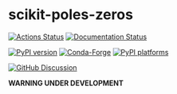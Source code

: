 # scikit-poles-zeros

[![Actions Status][actions-badge]][actions-link]
[![Documentation Status][rtd-badge]][rtd-link]

[![PyPI version][pypi-version]][pypi-link]
[![Conda-Forge][conda-badge]][conda-link]
[![PyPI platforms][pypi-platforms]][pypi-link]

[![GitHub Discussion][github-discussions-badge]][github-discussions-link]

<!-- SPHINX-START -->

<!-- prettier-ignore-start -->
[actions-badge]:            https://github.com/j-bowhay/scikit-poles-zeros/workflows/CI/badge.svg
[actions-link]:             https://github.com/j-bowhay/scikit-poles-zeros/actions
[conda-badge]:              https://img.shields.io/conda/vn/conda-forge/scikit-poles-zeros
[conda-link]:               https://github.com/conda-forge/scikit-poles-zeros-feedstock
[github-discussions-badge]: https://img.shields.io/static/v1?label=Discussions&message=Ask&color=blue&logo=github
[github-discussions-link]:  https://github.com/j-bowhay/scikit-poles-zeros/discussions
[pypi-link]:                https://pypi.org/project/scikit-poles-zeros/
[pypi-platforms]:           https://img.shields.io/pypi/pyversions/scikit-poles-zeros
[pypi-version]:             https://img.shields.io/pypi/v/scikit-poles-zeros
[rtd-badge]:                https://readthedocs.org/projects/scikit-poles-zeros/badge/?version=latest
[rtd-link]:                 https://scikit-poles-zeros.readthedocs.io/en/latest/?badge=latest

<!-- prettier-ignore-end -->

**WARNING UNDER DEVELOPMENT**